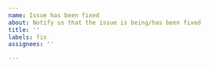 ```yaml
---
name: Issue has been fixed
about: Notify us that the issue is being/has been fixed
title: ''
labels: fix
assignees: ''

---
```


<!-- Part (e.g. "## Part 1"): --> 
## 

<!-- Issue (e.g. "> Cave Story+ looks weird.") -->
> 

<!-- Link to fix (e.g. merge request): -->
